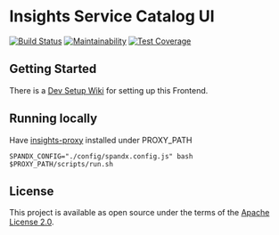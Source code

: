 # Insights Service Catalog UI

[![Build Status](https://travis-ci.org/RedHatInsights/catalog-ui.svg)](https://travis-ci.org/RedHatInsights/catalog-ui)
[![Maintainability](https://api.codeclimate.com/v1/badges/ab94ae3edb309ff535ef/maintainability)](https://codeclimate.com/github/RedHatInsights/catalog-ui/maintainability)
[![Test Coverage](https://api.codeclimate.com/v1/badges/ab94ae3edb309ff535ef/test_coverage)](https://codeclimate.com/github/RedHatInsights/catalog-ui/test_coverage)

## Getting Started
There is a [Dev Setup Wiki](https://gitlab.cloudforms.lab.eng.rdu2.redhat.com/insights/insights-ui-service_catalog/wikis/Dev-Setup) for setting up this Frontend.

## Running locally
Have [insights-proxy](https://github.com/RedHatInsights/insights-proxy) installed under PROXY_PATH

```shell
SPANDX_CONFIG="./config/spandx.config.js" bash $PROXY_PATH/scripts/run.sh
```

## License

This project is available as open source under the terms of the [Apache License 2.0](http://www.apache.org/licenses/LICENSE-2.0).
